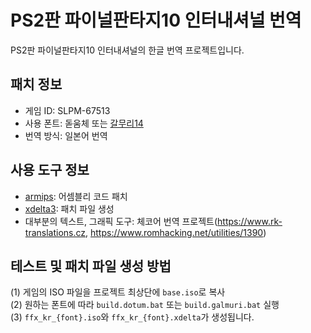 # PS2판 파이널판타지10 인터내셔널 번역

PS2판 파이널판타지10 인터내셔널의 한글 번역 프로젝트입니다.

## 패치 정보

* 게임 ID: SLPM-67513
* 사용 폰트: 돋움체 또는 [갈무리14](https://github.com/quiple/galmuri)
* 번역 방식: 일본어 번역

## 사용 도구 정보

* [armips](https://github.com/Kingcom/armips): 어셈블리 코드 패치
* [xdelta3](https://github.com/jmacd/xdelta): 패치 파일 생성
* 대부분의 텍스트, 그래픽 도구: 체코어 번역 프로젝트(<https://www.rk-translations.cz>, <https://www.romhacking.net/utilities/1390>)

## 테스트 및 패치 파일 생성 방법

(1) 게임의 ISO 파일을 프로젝트 최상단에 `base.iso`로 복사  
(2) 원하는 폰트에 따라 `build.dotum.bat` 또는 `build.galmuri.bat` 실행  
(3) `ffx_kr_{font}.iso`와 `ffx_kr_{font}.xdelta`가 생성됩니다.
